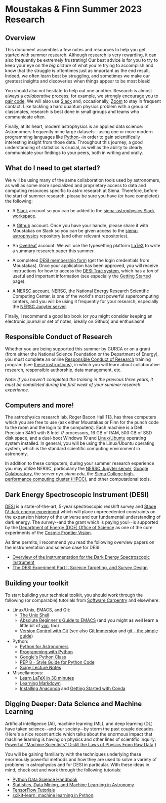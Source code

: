 Moustakas & Finn Summer 2023 Research
=====================================

Overview
--------

This document assembles a few notes and resources to help you get started with
summer research. Although research is very rewarding, it can also frequently be
extremely frustrating!  Our best advice is for you to try to keep your eye on the
*big picture* of what you're trying to accomplish and know that the struggle is
oftentimes just as important as the end result. Indeed, we often learn best by
struggling, and sometimes we make our greatest insights and discoveries when
things appear to be most bleak!

You should also not hesitate to help out one another. Research is almost always
a *collaborative* process; for example, we strongly encourage you to [pair
code](https://stackify.com/pair-programming-advantages).  We will also use
[Slack](https://slack.com) and, occasionally, [Zoom](https://zoom.us) to stay in
frequent contact. Like tackling a hard quantum physics problem with a group of
classmates, research is best done in small groups and teams who communicate
often.

Finally, at its heart, modern astrophysics is an applied data science:
Astronomers frequently mine large datasets--using one or more modern programming
languages like [Python](https://python.org)--in order to gain scientifically
interesting insight from those data. Throughout this journey, a good
understanding of statistics is crucial, as well as the ability to clearly
communicate your findings to your peers, both in writing and orally.

What do I need to get started?
------------------------------

We will be using many of the same collaboration tools used by astronomers, as
well as some more specialized and proprietary access to data and computing
resources specific to astro research at Siena. Therefore, before the start of
summer research, please be sure you have (or have completed) the following:

* A [Slack](https://slack.com) account so you can be added to the
  [siena-astrophysics Slack workspace](https://siena-astrophysics.slack.com).

* A [Github](https://github.com) account. Once you have your handle, please
  share it with Moustakas on Slack so you can be given access to the
  [siena-astrophysics](https://github.com/moustakas/siena-astrophysics)
  repository (and other relevant repositories).

* An [Overleaf](https://overleaf.com) account. We will use the typesetting
  platform [LaTeX](https://www.latex-project.org/) to write a summary research
  paper this summer.

* A completed [DESI membership
  form](https://desi.lbl.gov/desipub/app/MembershipForm/form) (get the login
  credentials from Moustakas). Once your application has been approved, you will
  receive instructions for how to access the [DESI Trac
  system](https://desi.lbl.gov/trac/wiki), which has a *ton* of useful and
  important information (see especially the [Getting
  Started](https://desi.lbl.gov/trac/wiki/GettingStarted) page).

* A [NERSC
  account](https://desi.lbl.gov/trac/wiki/Computing/AccessNersc). [NERSC](https://www.nersc.gov/),
  the National Energy Research Scientific Computing Center, is one of the
  world's most powerful supercomputing centers, and you will be using it
  frequently for your research, especially the [NERSC Jupyter
  server](https://jupyter.nersc.gov).

Finally, I recommend a good lab book (or you might consider keeping an
electronic journal or set of notes, ideally on Github) and enthusiasm!

Responsible Conduct of Research
-------------------------------

Whether you are being supported this summer by CURCA or on a grant (from either
the National Science Foundation or the Department of Energy), you must complete
an online [Responsible Conduct of
Research](https://about.citiprogram.org/en/homepage) training program (see
[these
instructions](https://www.siena.edu/files/resources/responsible-conduct-of-research-2016.pdf)),
in which you will learn about collaborative research, responsible authorship,
data management, etc.  

*Note: If you haven't completed the training in the previous three years, it
must be completed during the first week of your summer research experience.*

Computers and more!
-------------------

The astrophysics research lab, Roger Bacon Hall 113, has three computers which
you are free to use (ask either Moustakas or Finn for the punch code to the room
and the login to the computers). Each machine is a Dell Precision 3450 with 8
Intel i7 processors, 16 GB of RAM, 500 GB of SSD disk space, and a dual-boot
Windows 10 and [Linux/Ubuntu](https://ubuntu.com/) operating system
installed. In general, you will be using the Linux/Ubuntu operating system,
which is the standard scientific computing environment in astronomy.

In addition to these computers, during your summer research experience you may
utilize NERSC, particularly the [NERSC Jupyter
server](https://jupyter.nersc.gov), [Google
Colaboratory](https://colab.research.google.com), the server *nyx.siena.edu*,
the [Siena College high-performance computing cluster
(HPCC)](https://www.siena.edu/centers-institutes/high-performance-computing-center/),
and other computational tools.

Dark Energy Spectroscopic Instrument (DESI)
-------------------------------------------

[DESI](https://desi.lbl.gov) is a state-of-the-art, 5-year spectroscopic
redshift survey and [Stage IV dark energy
experiment](https://arxiv.org/pdf/1604.07626.pdf) which will place unprecedented
constraints on the expansion history of the universe and our fundamental
understanding of dark energy. The survey--and the grant which is paying you!--is
supported by the [Department of Energy (DOE) Office of
Science](https://www.energy.gov/science/office-science) as one of the core
experiments of the [Cosmic Frontier
Vision](https://science.osti.gov/hep/Research/Cosmic-Frontier). 

As time permits, I recommend you read the following overview papers on the
instrumentation and science case for DESI:
* [Overview of the Instrumentation for the Dark Energy Spectroscopic Instrument
](https://arxiv.org/abs/2205.10939)
* [The DESI Experiment Part I: Science,Targeting, and Survey Design](https://arxiv.org/abs/1611.00036) 

Building your toolkit
---------------------

To start building your technical toolkit, you should work through the following
(or comparable) tutorials from [Software
Carpentry](https://software-carpentry.org/lessons) and elsewhere:

* Linux/Unix, EMACS, and Git:
  * [The Unix Shell](http://swcarpentry.github.io/shell-novice)
  * [Absolute Beginner's Guide to EMACS](http://www.jesshamrick.com/2012/09/10/absolute-beginners-guide-to-emacs) (and you might as well learn a little bit of [vim](https://linuxconfig.org/vim-tutorial), too)
  * [Version Control with Git](http://swcarpentry.github.io/git-novice) (see also [Git Immersion](http://gitimmersion.com/) and [git - the simple guide](https://rogerdudler.github.io/git-guide)) 
* Python:
  * [Python for Astronomers](https://prappleizer.github.io/)
  * [Programming with Python](http://swcarpentry.github.io/python-novice-inflammation)
  * [Google's Python Class](https://developers.google.com/edu/python)
  * [PEP 8 - Style Guide for Python Code](https://www.python.org/dev/peps/pep-0008/)
  * [Scipy Lecture Notes](http://www.scipy-lectures.org/index.html)
* Miscellaneous:
  * [Learn LaTeX in 30 minutes](https://www.overleaf.com/learn/latex/Learn_LaTeX_in_30_minutes) 
  * [Learning Markdown](https://daringfireball.net/projects/markdown/syntax)
  * [Installing Anaconda](https://docs.anaconda.com/anaconda/install) and [Getting Started with Conda](https://docs.conda.io/projects/conda/en/latest/user-guide/getting-started.html)

Digging Deeper: Data Science and Machine Learning
-------------------------------------------------

Artificial intelligence (AI), machine learning (ML), and deep learning (DL) have
taken science--and our society--by storm the past couple decades. (Here's a nice
recent article which talks about the enormous impact that machine learning is
having on physics and other lines of scientific inquiry: [Powerful "Machine
Scientists" Distill the Laws of Physics From Raw
Data](https://www.quantamagazine.org/machine-scientists-distill-the-laws-of-physics-from-raw-data-20220510/).)

You will be gaining familiarity with the techniques underlying these enormously
powerful methods and how they are used to solve a variety of problems in
astrophysics and for DESI in particular. With these ideas in mind, check out and
work through the following tutorials:
* [Python Data Science Handbook](https://github.com/jakevdp/PythonDataScienceHandbook)
* [Statistics, Data Mining, and Machine Learning in Astronomy](http://www.astroml.org/index.html)
* [TensorFlow Tutorials](https://www.tensorflow.org/tutorials)
* [scikit-learn: machine learning in Python](https://scipy-lectures.org/packages/scikit-learn/index.html#introducing-the-scikit-learn-estimator-object) 
